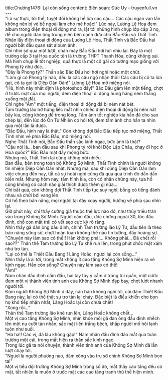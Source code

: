 title:Chương1476: Lại còn sống
content:
Biên soạn: Đức Uy - truyenfull.vn<br>---<br>"Là sự thực, tôi thề, tuyệt đối không hề lừa các cậu... Các cậu ngàn vạn lần không nên bị vẻ bề ngoài làm cho mê hoặc!" Lúc này, Lương Lệ Hoa đem album trong điện thoại di động mở ra, lật tới những hình chụp lớp cấp 3 nọ, để cho người đàn ông trung niên bên cạnh đưa cho Bắc Đẩu và Thất Tinh.<br>Nhận lấy điện thoại di động của Lương Lệ Hoa, Thất Tinh và Bắc Đẩu hai người bắt đầu quan sát album ảnh.<br>Chỉ nhìn sơ qua một lượt, chân mày Bắc Đẩu hơi hơi nhíu lại. Đây là một trường cấp 3 tại Hoa quốc tên là trường THPT Thanh Hòa, cũng không sai. Mà hình chụp lễ tốt nghiệp, quả thực là một cô gái có tướng mạo giống với Phong tỷ như đúc…<br>"Đây là Phong tỷ?" Thần sắc Bắc Đẩu hơi hơi nghi hoặc một chút.<br>"Làm gì có Phong tỷ nào, đều là các cậu ngộ nhận thôi! Các cậu bị cô ta lừa gạt, cô ta gọi là Diệp Oản Oản!" Lương Lệ Hoa mở miệng nói.<br>"Hừ, hình này nhất định là photoshop đấy!" Bắc Đẩu gầm lên một tiếng, chợt ở trước mặt của mọi người, đem điện thoại di động hung hăng ném thẳng xuống mặt đất.<br>Chỉ nghe "Ầm" một tiếng, điện thoại di động đã bị ném nát bét.<br>Tam trưởng lão hờ hững liếc mắt nhìn chiếc điện thoại di động bị ném nát bấy kia, cũng không để trong lòng. Tấm ảnh tốt nghiệp kia hắn đã cho sao chép lại, đến lúc đó Ôn Tử Nhiên có hỏi tới, đem tấm ảnh cho hắn ta nhìn qua một lần là được.<br>"Bắc Đẩu, hình này là thật." Còn không đợi Bắc Đẩu tiếp tục mở miệng, Thất Tinh nhìn về phía Bắc Đẩu, mở miệng nói.<br>Nghe Thất Tinh nói, Bắc Đẩu thần sắc kinh ngạc, bức ảnh là thật?<br>"Cậu nói là... ban đầu sau khi Phong tỷ rời khỏi Độc Lập Châu, chạy đi học ở Hoa quốc?" Bắc Đẩu mặt đầy mộng bức.<br>Nhưng mà, Thất Tinh lại cũng không nói nhiều.<br>Ban đầu, bên trong toàn bộ Không Sợ Minh, Thất Tinh chính là người không tín nhiệm Diệp Oản Oản nhất. Nhưng mà, sau khi cùng Diệp Oản Oản làm việc chung đến nay, tất cả sự hoài nghi cũng đã qua quá trình đó dần dần biến mất. Nhưng hôm nay, tấm hình kia, còn có nhân chứng này, tựa hồ cũng không có cách nào giải thích được thêm gì nữa…<br>Chỉ bất quá, còn không đợi Thất Tinh tiếp tục suy nghĩ, bỗng có tiếng đánh nhau và chửi bới vang lên.<br>Cơ hồ theo bản năng, mọi người tại đây xoay người, hướng về phía sau nhìn lại.<br>Giờ phút này, chỉ thấy cường giả thuộc thế lực nào đó, như thủy triều tràn vào trong Không Sợ Minh. Người cầm đầu, ước chừng ngoài 30, tóc đầu đinh, chỗ con mắt trái có vết sẹo cực kỳ rõ ràng.<br>Nhìn thấy gã đàn ông đầu đinh, chính Tam trưởng lão Lý Tư, đầu tiên là theo bản năng sững sờ, chợt hoàn toàn không thể nào tin tưởng, đầy hoảng sợ.<br>"Chuyện này làm sao có thể!! Hắn không phải... Không phải... Đã chết rồi sao??" Thân thể Tam trưởng lão Lý Tư khẽ run lên, trong phút chốc mặt xám như tro tàn.<br>"Lại có thể là Thiết Đầu Bang!! Lăng Hoắc, ngươi lại còn sống..."<br>Nhìn thấy là ai tới, trong mắt không ít cao tầng Không Sợ Minh hiện ra vẻ kinh ngạc. Hắn còn sống? Chuyện này làm sao có thể!<br>"Ầm!"<br>Nam nhân đầu đinh cầm đầu, hai tay tùy ý cắm ở trong túi quần, một cước đem một vị thành viên tinh anh của Không Sợ Minh đạp bay, chợt lướt nhanh người tới.<br>Đám người Không Sợ Minh ở đây, căn bản không nghĩ tới, cái đám Thiết Đầu Bang này, lại có thể thật sự tro tàn lại cháy. Đặc biệt là điều khiến cho bọn họ khó tiếp nhận nhất, Lăng Hoắc lại còn chưa chết!<br>"Xong rồi..."<br>Thân thể Tam trưởng lão khẽ run lên, Lăng Hoắc không chết...<br>Một vị cao tầng Không Sợ Minh, nhìn khóe môi gã đàn ông đầu đinh nhếch lên một nụ cười tàn nhẫn, sắc mặt liền trắng bệch, khắp người mồ hôi lạnh tuôn như suối.<br>"Ha ha!! Các vị, đã lâu không gặp!" Nam nhân đầu đinh đảo mắt qua toàn trường một cái, trong mắt hiện ra thần sắc kinh ngạc.<br>Trong lúc gã ta nói chuyện, thành viên tinh anh của Không Sợ Minh đã lần lượt chạy tới.<br>"Ngươi là người phương nào, dám xông vào trụ sở chính Không Sợ Minh bọn ta!"<br>Một vị tiểu đội trưởng Không Sợ Minh trong số đó, mắt thấy cao tầng đều có mặt, tất nhiên là muốn ở trước mặt các cao tầng tranh thủ thể hiện mình.
